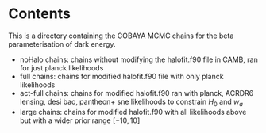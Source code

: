# Contents

This is a directory containing the COBAYA MCMC chains for the beta parameterisation of dark energy.

- noHalo chains: chains without modifying the halofit.f90 file in CAMB, ran for just planck likelihoods
- full chains: chains for modified halofit.f90 file with only planck likelihoods
- act-full chains: chains for modified halofit.f90 ran with planck, ACRDR6 lensing, desi bao, pantheon+ sne likelihoods to constrain $H_0$ and $w_a$
- large chains: chains for modified halofit.f90 with all likelihoods above but with a wider prior range $[-10,10]$
